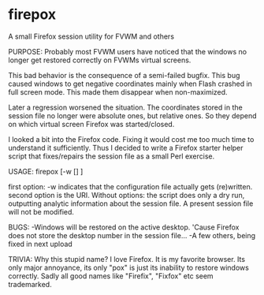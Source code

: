 # firepox
A small Firefox session utility for FVWM and others

PURPOSE:
Probably most FVWM users have noticed that the windows no longer get restored correctly on FVWMs virtual screens.

This bad behavior is the consequence of a semi-failed bugfix.
This bug caused windows to get negative coordinates mainly when Flash crashed in full screen mode.
This made them disappear when non-maximized.

Later a regression worsened the situation.
The coordinates stored in the session file no longer were absolute ones, but relative ones.
So they depend on which virtual screen Firefox was started/closed.

I looked a bit into the Firefox code.
Fixing it would cost me too much time to understand it sufficiently.
Thus I decided to write a Firefox starter helper script that fixes/repairs the session file as a small Perl exercise.

USAGE: 
firepox [-w [<URI>] ]

first option: -w indicates that the configuration file actually gets (re)written. 
second option is the URI.
Without options: the script does only a dry run, outputting analytic information about the session file. A present session file will not be modified.

BUGS:
-Windows will be restored on the active desktop. 'Cause Firefox does not store the desktop number in the session file...
-A few others, being fixed in next upload

TRIVIA:
Why this stupid name?
I love Firefox. It is my favorite browser.
Its only major annoyance, its only "pox" is just its inability to restore windows correctly.
Sadly all good names like "Firefix", "Fixfox" etc seem trademarked.
